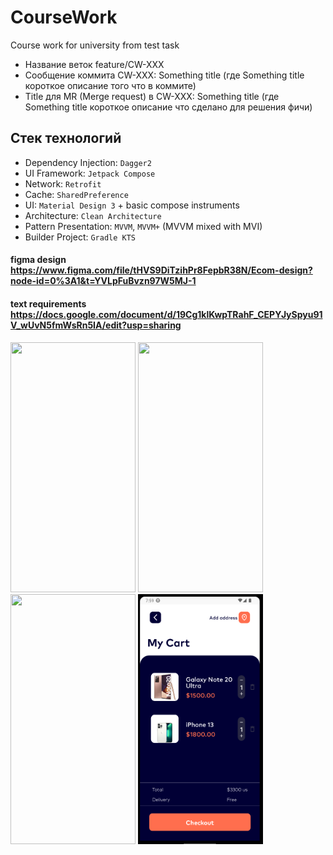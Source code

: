 # CourseWork
Course work for university from test task   

- Название веток feature/CW-XXX  
- Сообщение коммита CW-XXX: Something title (где Something title короткое описание того что в коммите)  
- Title для MR (Merge request) в CW-XXX: Something title (где Something title короткое описание что сделано для решения фичи)  

## Стек технологий  
- Dependency Injection: `Dagger2`  
- UI Framework: `Jetpack Compose`  
- Network: `Retrofit`  
- Cache: `SharedPreference`  
- UI: `Material Design 3` + basic compose instruments  
- Architecture: `Clean Architecture`  
- Pattern Presentation: `MVVM`, `MVVM+` (MVVM mixed with MVI)  
- Builder Project: `Gradle KTS`  


#### figma design https://www.figma.com/file/tHVS9DiTzihPr8FepbR38N/Ecom-design?node-id=0%3A1&t=YVLpFuBvzn97W5MJ-1
#### text requirements https://docs.google.com/document/d/19Cg1klKwpTRahF_CEPYJySpyu91V_wUvN5fmWsRn5IA/edit?usp=sharing  

<img src="/gif/splashScreen.gif" width="200" height="400"/> <img src="/gif/homeScreen.gif" width="200" height="400"/>  
<img src="/gif/productDetails.gif" width="200" height="400"/> <img src="/images/cartScreen.png" width="200" height="400"/>

